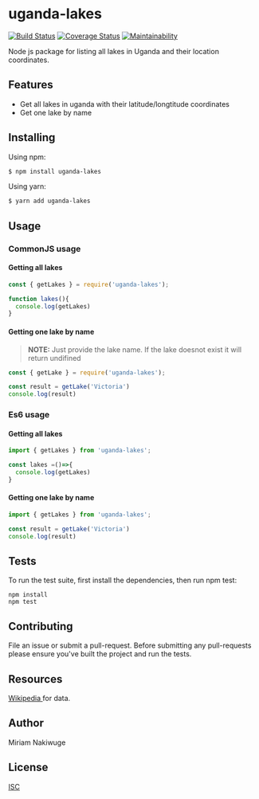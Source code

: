 # uganda-lakes

[![Build Status](https://travis-ci.org/nakiwuge/uganda-lakes.svg?branch=master)](https://travis-ci.org/nakiwuge/uganda-lakes)
[![Coverage Status](https://coveralls.io/repos/github/nakiwuge/uganda-lakes/badge.svg?branch=master)](https://coveralls.io/github/nakiwuge/uganda-lakes?branch=master)
[![Maintainability](https://api.codeclimate.com/v1/badges/19678c912070010cf222/maintainability)](https://codeclimate.com/github/nakiwuge/uganda-lakes/maintainability)

Node js package for listing all lakes in Uganda and their location coordinates.

## Features

- Get all lakes in uganda with their latitude/longtitude coordinates
- Get one lake by name

## Installing

Using npm:

```bash
$ npm install uganda-lakes
```

Using yarn:

```bash
$ yarn add uganda-lakes
```

## Usage

###  CommonJS usage

####  Getting all lakes

```js
const { getLakes } = require('uganda-lakes');

function lakes(){
  console.log(getLakes)
}

```

####  Getting one lake by name
> **NOTE:** Just provide the lake name. If the lake doesnot exist it will return undifined

```js
const { getLake } = require('uganda-lakes');

const result = getLake('Victoria')
console.log(result)

```

### Es6 usage

####  Getting all lakes

```js
import { getLakes } from 'uganda-lakes';

const lakes =()=>{
  console.log(getLakes)
}

```

####  Getting one lake by name

```js
import { getLakes } from 'uganda-lakes';

const result = getLake('Victoria')
console.log(result)

```
## Tests
To run the test suite, first install the dependencies, then run npm test:
```
npm install
npm test
```
## Contributing
File an issue or submit a pull-request. Before submitting any pull-requests please ensure you've built the project and run the tests.

## Resources

[Wikipedia ](https://en.wikipedia.org/wiki/List_of_lakes_of_Uganda) for data.

## Author
Miriam Nakiwuge

## License

[ISC](https://choosealicense.com/licenses/isc/)
